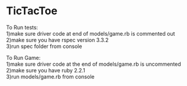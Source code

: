 # TicTacToe


To Run tests: <br>
1)make sure driver code at end of models/game.rb is commented out <br>
2)make sure you have rspec version 3.3.2 <br>
3)run spec folder from console <br>

To Run Game: <br>
1)make sure driver code at the end of models/game.rb is uncommented <br>
2)make sure you have ruby 2.2.1 <br>
3)run models/game.rb from console <br>
